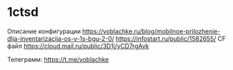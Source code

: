 # 1ctsd
Описание конфигурации https://voblachke.ru/blog/mobilnoe-prilozhenie-dlja-inventarizacija-os-v-1s-bgu-2-0/
https://infostart.ru/public/1582655/
CF файл https://cloud.mail.ru/public/3D1j/yCD7rgAvk

Телеграмм: https://t.me/voblachke
